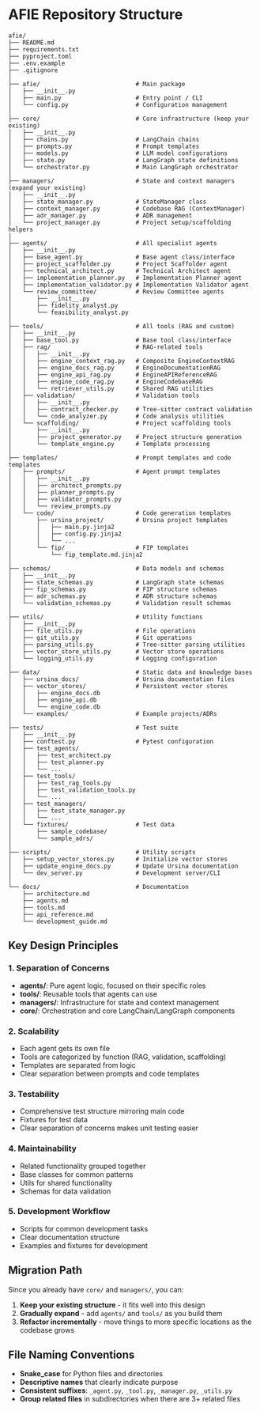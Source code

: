 # AFIE Repository Structure

```
afie/
├── README.md
├── requirements.txt
├── pyproject.toml
├── .env.example
├── .gitignore
│
├── afie/                           # Main package
│   ├── __init__.py
│   ├── main.py                     # Entry point / CLI
│   └── config.py                   # Configuration management
│
├── core/                           # Core infrastructure (keep your existing)
│   ├── __init__.py
│   ├── chains.py                   # LangChain chains
│   ├── prompts.py                  # Prompt templates
│   ├── models.py                   # LLM model configurations
│   ├── state.py                    # LangGraph state definitions
│   └── orchestrator.py             # Main LangGraph orchestrator
│
├── managers/                       # State and context managers (expand your existing)
│   ├── __init__.py
│   ├── state_manager.py            # StateManager class
│   ├── context_manager.py          # Codebase RAG (ContextManager)
│   ├── adr_manager.py              # ADR management
│   └── project_manager.py          # Project setup/scaffolding helpers
│
├── agents/                         # All specialist agents
│   ├── __init__.py
│   ├── base_agent.py               # Base agent class/interface
│   ├── project_scaffolder.py       # Project Scaffolder agent
│   ├── technical_architect.py      # Technical Architect agent
│   ├── implementation_planner.py   # Implementation Planner agent
│   ├── implementation_validator.py # Implementation Validator agent
│   └── review_committee/           # Review Committee agents
│       ├── __init__.py
│       ├── fidelity_analyst.py
│       └── feasibility_analyst.py
│
├── tools/                          # All tools (RAG and custom)
│   ├── __init__.py
│   ├── base_tool.py                # Base tool class/interface
│   ├── rag/                        # RAG-related tools
│   │   ├── __init__.py
│   │   ├── engine_context_rag.py   # Composite EngineContextRAG
│   │   ├── engine_docs_rag.py      # EngineDocumentationRAG
│   │   ├── engine_api_rag.py       # EngineAPIReferenceRAG
│   │   ├── engine_code_rag.py      # EngineCodebaseRAG
│   │   └── retriever_utils.py      # Shared RAG utilities
│   ├── validation/                 # Validation tools
│   │   ├── __init__.py
│   │   ├── contract_checker.py     # Tree-sitter contract validation
│   │   └── code_analyzer.py        # Code analysis utilities
│   └── scaffolding/                # Project scaffolding tools
│       ├── __init__.py
│       ├── project_generator.py    # Project structure generation
│       └── template_engine.py      # Template processing
│
├── templates/                      # Prompt templates and code templates
│   ├── prompts/                    # Agent prompt templates
│   │   ├── __init__.py
│   │   ├── architect_prompts.py
│   │   ├── planner_prompts.py
│   │   ├── validator_prompts.py
│   │   └── review_prompts.py
│   └── code/                       # Code generation templates
│       ├── ursina_project/         # Ursina project templates
│       │   ├── main.py.jinja2
│       │   ├── config.py.jinja2
│       │   └── ...
│       └── fip/                    # FIP templates
│           └── fip_template.md.jinja2
│
├── schemas/                        # Data models and schemas
│   ├── __init__.py
│   ├── state_schemas.py            # LangGraph state schemas
│   ├── fip_schemas.py              # FIP structure schemas
│   ├── adr_schemas.py              # ADR structure schemas
│   └── validation_schemas.py       # Validation result schemas
│
├── utils/                          # Utility functions
│   ├── __init__.py
│   ├── file_utils.py               # File operations
│   ├── git_utils.py                # Git operations
│   ├── parsing_utils.py            # Tree-sitter parsing utilities
│   ├── vector_store_utils.py       # Vector store operations
│   └── logging_utils.py            # Logging configuration
│
├── data/                           # Static data and knowledge bases
│   ├── ursina_docs/                # Ursina documentation files
│   ├── vector_stores/              # Persistent vector stores
│   │   ├── engine_docs.db
│   │   ├── engine_api.db
│   │   └── engine_code.db
│   └── examples/                   # Example projects/ADRs
│
├── tests/                          # Test suite
│   ├── __init__.py
│   ├── conftest.py                 # Pytest configuration
│   ├── test_agents/
│   │   ├── test_architect.py
│   │   ├── test_planner.py
│   │   └── ...
│   ├── test_tools/
│   │   ├── test_rag_tools.py
│   │   ├── test_validation_tools.py
│   │   └── ...
│   ├── test_managers/
│   │   ├── test_state_manager.py
│   │   └── ...
│   └── fixtures/                   # Test data
│       ├── sample_codebase/
│       └── sample_adrs/
│
├── scripts/                        # Utility scripts
│   ├── setup_vector_stores.py      # Initialize vector stores
│   ├── update_engine_docs.py       # Update Ursina documentation
│   └── dev_server.py               # Development server/CLI
│
└── docs/                           # Documentation
    ├── architecture.md
    ├── agents.md
    ├── tools.md
    ├── api_reference.md
    └── development_guide.md
```

## Key Design Principles

### 1. **Separation of Concerns**
- **agents/**: Pure agent logic, focused on their specific roles
- **tools/**: Reusable tools that agents can use
- **managers/**: Infrastructure for state and context management
- **core/**: Orchestration and core LangChain/LangGraph components

### 2. **Scalability**
- Each agent gets its own file
- Tools are categorized by function (RAG, validation, scaffolding)
- Templates are separated from logic
- Clear separation between prompts and code templates

### 3. **Testability**
- Comprehensive test structure mirroring main code
- Fixtures for test data
- Clear separation of concerns makes unit testing easier

### 4. **Maintainability**
- Related functionality grouped together
- Base classes for common patterns
- Utils for shared functionality
- Schemas for data validation

### 5. **Development Workflow**
- Scripts for common development tasks
- Clear documentation structure
- Examples and fixtures for development

## Migration Path

Since you already have `core/` and `managers/`, you can:

1. **Keep your existing structure** - it fits well into this design
2. **Gradually expand** - add `agents/` and `tools/` as you build them
3. **Refactor incrementally** - move things to more specific locations as the codebase grows

## File Naming Conventions

- **Snake_case** for Python files and directories
- **Descriptive names** that clearly indicate purpose
- **Consistent suffixes**: `_agent.py`, `_tool.py`, `_manager.py`, `_utils.py`
- **Group related files** in subdirectories when there are 3+ related files